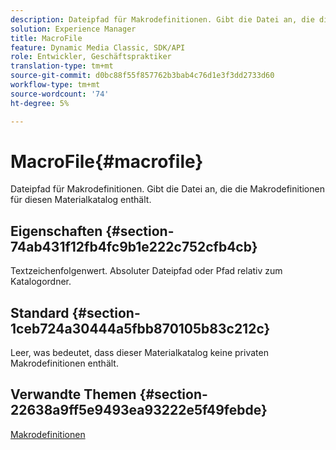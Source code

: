 ```yaml
---
description: Dateipfad für Makrodefinitionen. Gibt die Datei an, die die Makrodefinitionen für diesen Materialkatalog enthält.
solution: Experience Manager
title: MacroFile
feature: Dynamic Media Classic, SDK/API
role: Entwickler, Geschäftspraktiker
translation-type: tm+mt
source-git-commit: d0bc88f55f857762b3bab4c76d1e3f3dd2733d60
workflow-type: tm+mt
source-wordcount: '74'
ht-degree: 5%

---
```



# MacroFile{#macrofile}

Dateipfad für Makrodefinitionen. Gibt die Datei an, die die Makrodefinitionen für diesen Materialkatalog enthält.

## Eigenschaften {#section-74ab431f12fb4fc9b1e222c752cfb4cb}

Textzeichenfolgenwert. Absoluter Dateipfad oder Pfad relativ zum Katalogordner.

## Standard {#section-1ceb724a30444a5fbb870105b83c212c}

Leer, was bedeutet, dass dieser Materialkatalog keine privaten Makrodefinitionen enthält.

## Verwandte Themen {#section-22638a9ff5e9493ea93222e5f49febde}

[Makrodefinitionen](../../../../../ir-api/material-cat/image-rendering-api-ref/c-ir-material-catalog/c-ir-macro-definition-reference/c-ir-macro-definition-reference.md#concept-477b77fa187147bfa55fa67134d4a453)

